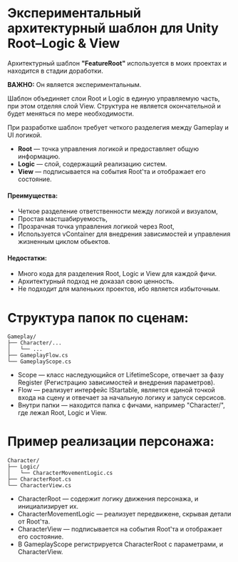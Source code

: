 # Экспериментальный архитектурный шаблон для Unity Root–Logic & View

Архитектурный шаблон **"FeatureRoot"** используется в моих проектах и находится в стадии доработки. 

**ВАЖНО:** Он является экспериментальным.

Шаблон объединяет слои Root и Logic в единую управляемую часть, при этом отделяя слой View. Структура не является окончательной и будет меняться по мере необходимости.

При разработке шаблон требует четкого разделегия между Gameplay и UI логикой.

- **Root** — точка управления логикой и предоставляет общую информацию.
- **Logic** — слой, содержащий реализацию систем.
- **View** — подписывается на события Root'та и отображает его состояние.

#### Преимущества:
- Четкое разделение ответственности между логикой и визуалом,
- Простая мастшабируемость,
- Прозрачная точка управления логикой через Root,
- Используется vContainer для внедрения зависимостей и управления жизненным циклом обьектов.

#### Недостатки:
- Много кода для разделения Root, Logic и View для каждой фичи.
- Архитектурный подход не доказал свою ценность.
- Не подходит для маленьких проектов, ибо является избыточным.

# Структура папок по сценам:

    Gameplay/
    ├── Character/...
    │   └── ...
    ├── GameplayFlow.cs
    └── GameplayScope.cs
    
- Scope — класс наследующийся от LifetimeScope, отвечает за фазу Register (Регистрацию зависимостей и внедрения параметров).
- Flow — реализует интерфейс IStartable, является единой точкой входа на сцену и отвечает за начальную логику и запуск серсисов.
- Внутри папки — находится папка с фичами, например "Character/", где лежал Root, Logic и View.

# Пример реализации персонажа:

    Character/
    ├── Logic/
    │   └── CharacterMovementLogic.cs
    ├── CharacterRoot.cs
    └── CharacterView.cs
    
- CharacterRoot — содержит логику движения персонажа, и инициализирует их.
- CharacterMovementLogic — реализует передвижене, скрывая детали от Root'та.
- CharacterView — подписывается на события Root'та и отображает его состояние.
- В GameplayScope регистрируется CharacterRoot с параметрами, и CharacterView.

